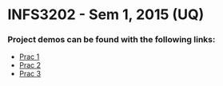 # INFS3202 - Sem 1, 2015 (UQ)

<h3>Project demos can be found with the following links:</h3>

<ul>
<li><a href="http://infs3202-mh609.uqcloud.net/prac-1">Prac 1</a></li>
<li><a href="http://infs3202-mh609.uqcloud.net/prac-2">Prac 2</a></li>
<li><a href="http://infs3202-mh609.uqcloud.net/prac-3">Prac 3</a></li>
</ul>
